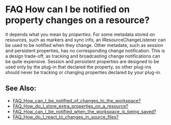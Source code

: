 

FAQ How can I be notified on property changes on a resource?
============================================================

It depends what you mean by _properties_. For some metadata stored on resources, such as markers and sync info, an IResourceChangeListener can be used to be notified when they change. Other metadata, such as session and persistent properties, has no corresponding change notification. This is a design trade-off, as tracking and broadcasting change notifications can be quite expensive. Session and persistent properties are designed to be used only by the plug-in that declared the property, so other plug-ins should never be tracking or changing properties declared by your plug-in.

See Also:
---------

*   [FAQ\_How\_can\_I\_be\_notified\_of\_changes\_to\_the\_workspace?](./FAQ_How_can_I_be_notified_of_changes_to_the_workspace.md "FAQ How can I be notified of changes to the workspace?")
*   [FAQ\_How\_do\_I\_store\_extra\_properties\_on\_a_resource?](./FAQ_How_do_I_store_extra_properties_on_a_resource.md "FAQ How do I store extra properties on a resource?")
*   [FAQ\_How\_can\_I\_be\_notified\_when\_the\_workspace\_is\_being_saved?](./FAQ_How_can_I_be_notified_when_the_workspace_is_being_saved.md "FAQ How can I be notified when the workspace is being saved?")
*   [FAQ\_How\_do\_I\_react\_to\_changes\_in\_source_files?](./FAQ_How_do_I_react_to_changes_in_source_files.md "FAQ How do I react to changes in source files?")

